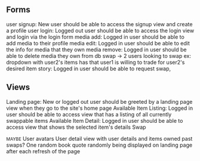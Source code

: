 Forms
---
user signup: New user should be able to access the signup view and create a profile
user login: Logged out user should be able to access the login view and login via the login form
media add: Logged in user should be able to add media to their profile
media edit: Logged in user should be able to edit the info for media that they own
media remove: Logged in user should be able to delete media they own from db
swap -> 
2 users looking to swap ex: dropdown with user2's items has that user1 is willing to trade for user2's desired item
story: Logged in user should be able to request swap,
<!-- Logged in item owner should be able to view swap request -->

Views
---
Landing page: New or logged out user should be greeted by a landing page view when they go to the site's home page
Available Item Listing: Logged in user should be able to access view that has a listing of all currently swappable items
Available Item Detail: Logged in user should be able to access view that shows the selected item's details
Swap

<small>MAYBE</small>
User avatars
User detail view with user details and items owned
past swaps? 
One random book quote randomly being displayed on landing page after each refresh of the page
